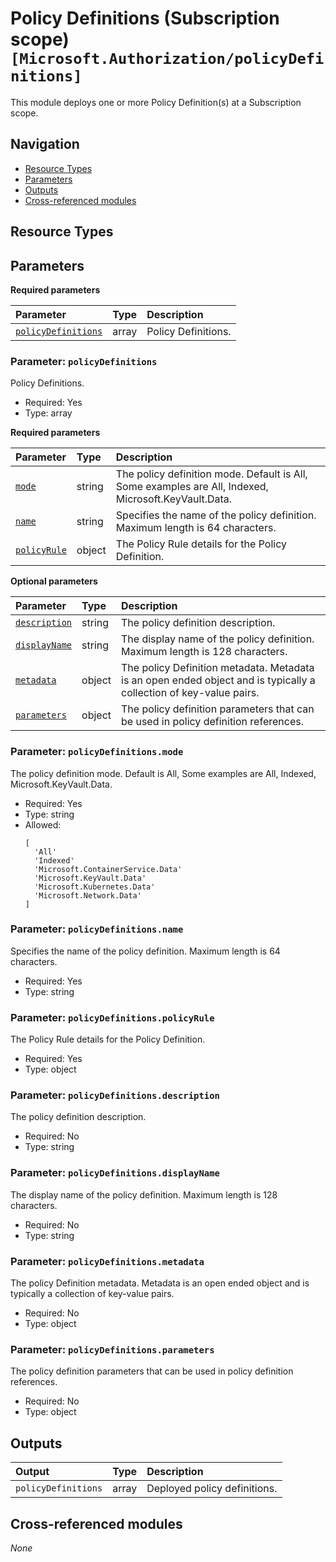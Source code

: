 # Policy Definitions (Subscription scope) `[Microsoft.Authorization/policyDefinitions]`

This module deploys one or more Policy Definition(s) at a Subscription scope.

## Navigation

- [Resource Types](#Resource-Types)
- [Parameters](#Parameters)
- [Outputs](#Outputs)
- [Cross-referenced modules](#Cross-referenced-modules)

## Resource Types

## Parameters

**Required parameters**

| Parameter | Type | Description |
| :-- | :-- | :-- |
| [`policyDefinitions`](#parameter-policydefinitions) | array | Policy Definitions. |

### Parameter: `policyDefinitions`

Policy Definitions.

- Required: Yes
- Type: array

**Required parameters**

| Parameter | Type | Description |
| :-- | :-- | :-- |
| [`mode`](#parameter-policydefinitionsmode) | string | The policy definition mode. Default is All, Some examples are All, Indexed, Microsoft.KeyVault.Data. |
| [`name`](#parameter-policydefinitionsname) | string | Specifies the name of the policy definition. Maximum length is 64 characters. |
| [`policyRule`](#parameter-policydefinitionspolicyrule) | object | The Policy Rule details for the Policy Definition. |

**Optional parameters**

| Parameter | Type | Description |
| :-- | :-- | :-- |
| [`description`](#parameter-policydefinitionsdescription) | string | The policy definition description. |
| [`displayName`](#parameter-policydefinitionsdisplayname) | string | The display name of the policy definition. Maximum length is 128 characters. |
| [`metadata`](#parameter-policydefinitionsmetadata) | object | The policy Definition metadata. Metadata is an open ended object and is typically a collection of key-value pairs. |
| [`parameters`](#parameter-policydefinitionsparameters) | object | The policy definition parameters that can be used in policy definition references. |

### Parameter: `policyDefinitions.mode`

The policy definition mode. Default is All, Some examples are All, Indexed, Microsoft.KeyVault.Data.

- Required: Yes
- Type: string
- Allowed:
  ```Bicep
  [
    'All'
    'Indexed'
    'Microsoft.ContainerService.Data'
    'Microsoft.KeyVault.Data'
    'Microsoft.Kubernetes.Data'
    'Microsoft.Network.Data'
  ]
  ```

### Parameter: `policyDefinitions.name`

Specifies the name of the policy definition. Maximum length is 64 characters.

- Required: Yes
- Type: string

### Parameter: `policyDefinitions.policyRule`

The Policy Rule details for the Policy Definition.

- Required: Yes
- Type: object

### Parameter: `policyDefinitions.description`

The policy definition description.

- Required: No
- Type: string

### Parameter: `policyDefinitions.displayName`

The display name of the policy definition. Maximum length is 128 characters.

- Required: No
- Type: string

### Parameter: `policyDefinitions.metadata`

The policy Definition metadata. Metadata is an open ended object and is typically a collection of key-value pairs.

- Required: No
- Type: object

### Parameter: `policyDefinitions.parameters`

The policy definition parameters that can be used in policy definition references.

- Required: No
- Type: object


## Outputs

| Output | Type | Description |
| :-- | :-- | :-- |
| `policyDefinitions` | array | Deployed policy definitions. |

## Cross-referenced modules

_None_

